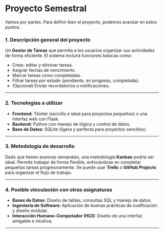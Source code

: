 # Proyecto Semestral
Vamos por partes. Para definir bien el proyecto, podemos avanzar en estos puntos:

### **1. Descripción general del proyecto**
Un **Gestor de Tareas** que permita a los usuarios organizar sus actividades de forma eficiente. El sistema incluirá funciones básicas como:
- Crear, editar y eliminar tareas.
- Asignar fechas de vencimiento.
- Marcar tareas como completadas.
- Filtrar tareas por estado (pendiente, en progreso, completada).
- (Opcional) Enviar recordatorios o notificaciones.

---

### **2. Tecnologías a utilizar**
- **Frontend:** Tkinter (sencillo e ideal para proyectos pequeños) o una interfaz web con Flask.
- **Backend:** Python con manejo de lógica y control de datos.
- **Base de Datos:** SQLite (ligera y perfecta para proyectos sencillos).

---

### **3. Metodología de desarrollo**
Dado que tienen avances semanales, una metodología **Kanban** podría ser ideal. Permite trabajar de forma flexible, enfocándose en completar pequeñas tareas progresivamente. Se puede usar **Trello** o **GitHub Projects** para organizar el flujo de trabajo.

---

### **4. Posible vinculación con otras asignaturas**
- **Bases de Datos:** Diseño de tablas, consultas SQL y manejo de datos.
- **Ingeniería de Software:** Aplicación de buenas prácticas de codificación y diseño modular.
- **Interacción Humano-Computador (HCI):** Diseño de una interfaz amigable e intuitiva.

---
